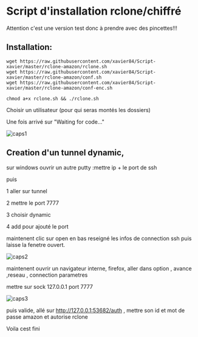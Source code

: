 
# Script d'installation rclone/chiffré

Attention c'est une version test donc à prendre avec des pincettes!!!

## Installation:

```
wget https://raw.githubusercontent.com/xavier84/Script-xavier/master/rclone-amazon/rclone.sh
wget https://raw.githubusercontent.com/xavier84/Script-xavier/master/rclone-amazon/conf.sh
wget https://raw.githubusercontent.com/xavier84/Script-xavier/master/rclone-amazon/conf-enc.sh

chmod a+x rclone.sh && ./rclone.sh
```

Choisir un utilisateur (pour qui seras montés les dossiers)

Une fois arrivé sur "Waiting for code..."

![caps1](https://raw.github.com/xavier84/Script-xavier/master/rclone-amazon/token.PNG)

## Creation d'un tunnel dynamic,

sur windows ouvrir un autre putty :mettre ip + le port de ssh

puis

1 aller sur tunnel

2 mettre le port 7777

3 choisir dynamic

4 add pour ajouté le port

maintenent clic sur open en bas
reseigné les infos de connection ssh puis laisse la fenetre ouvert.

![caps2](https://raw.github.com/xavier84/Script-xavier/master/rclone-amazon/tunnel.PNG)

maintenent ouvrir un navigateur interne, firefox, aller dans option , avance ,reseau , connection parametres

mettre  sur sock 127.0.0.1 port 7777

![caps3](https://raw.github.com/xavier84/Script-xavier/master/rclone-amazon/socks.PNG)

puis valide, allé sur http://127.0.0.1:53682/auth , mettre son id et mot de passe amazon et autorise rclone

Voila cest fini


